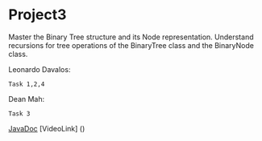 # Project3
Master the Binary Tree structure and its Node representation. Understand recursions for tree operations of the BinaryTree class and the BinaryNode class.

Leonardo Davalos:

    Task 1,2,4
Dean Mah:

    Task 3

[JavaDoc](docs/index.html)
[VideoLink] ()
